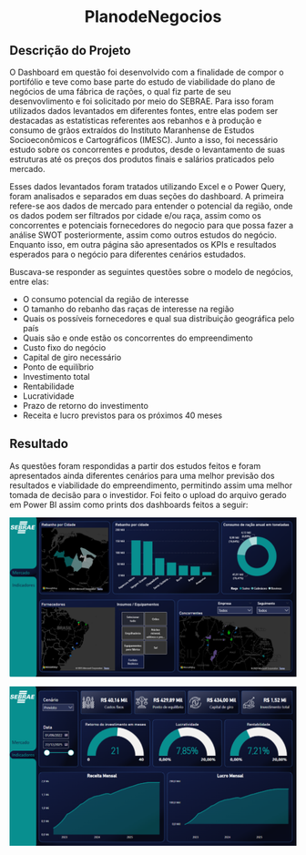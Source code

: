 # <h1 align="center"> PlanodeNegocios</h1>
 ## Descrição do Projeto
O Dashboard em questão foi desenvolvido com a finalidade de compor o portifólio e teve como base parte do estudo de viabilidade do plano de negócios de uma fábrica de rações, o qual fiz parte de seu desenvovlimento e foi solicitado por meio do SEBRAE. Para isso foram utilizados dados levantados em diferentes fontes, entre elas podem ser destacadas as estatísticas referentes aos rebanhos e à produção e consumo de grãos extraídos do Instituto Maranhense de Estudos Socioeconômicos e Cartográficos (IMESC). Junto a isso, foi necessário estudo sobre os concorrentes e produtos, desde o levantamento de suas estruturas até os preços dos produtos finais e salários praticados pelo mercado.

Esses dados levantados foram tratados utilizando Excel e o Power Query, foram analisados e separados em duas seções do dashboard. A primeira refere-se aos dados de mercado para entender o potencial da região, onde os dados podem ser filtrados por cidade e/ou raça, assim como os concorrentes e potenciais fornecedores do negocio para que possa fazer a análise SWOT posteriormente, assim como outros estudos do negócio. Enquanto isso, em outra página são apresentados os KPIs e resultados esperados para o negócio para diferentes cenários estudados.

Buscava-se responder as seguintes questões sobre o modelo de negócios, entre elas:
- O consumo potencial da região de interesse
- O tamanho do rebanho das raças de interesse na região
- Quais os possíveis fornecedores e qual sua distribuição geográfica pelo país
- Quais são e onde estão os concorrentes do empreendimento
- Custo fixo do negócio
- Capital de giro necessário
- Ponto de equilíbrio
- Investimento total
- Rentabilidade
- Lucratividade
- Prazo de retorno do investimento
- Receita e lucro previstos para os próximos 40 meses 


 ## Resultado
 
 As questões foram respondidas a partir dos estudos feitos e foram apresentados ainda diferentes cenários para uma melhor previsão dos resultados e viabilidade do empreendimento, permitindo assim uma melhor tomada de decisão para o investidor. Foi feito o upload do arquivo gerado em Power BI assim como prints dos dashboards feitos a seguir:
 
 ![](/images/mercado.png)
 
 ![](/images/indicadores.png)
 
 
 
 
 
